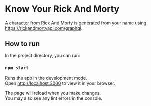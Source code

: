 # Know Your Rick And Morty

A character from Rick And Morty is generated from your name using https://rickandmortyapi.com/graphql.

## How to run

In the project directory, you can run:

### `npm start`

Runs the app in the development mode.\
Open [http://localhost:3000](http://localhost:3000) to view it in your browser.

The page will reload when you make changes.\
You may also see any lint errors in the console.
